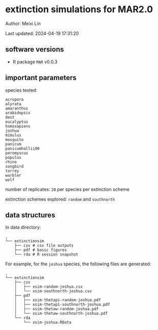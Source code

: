 # extinction simulations for MAR2.0

Author: Meixi Lin

Last updated: 2024-04-19 17:31:20

## software versions

* R package `MAR` v0.0.3

## important parameters

species tested:

```
acropora
alyrata
amaranthus
arabidopsis
dest
eucalyptus
homosapiens
joshua
mimulus
mosquito
panicum
panicumhallii90
peromyscus
populus
rhino
songbird
torrey
warbler
wolf
```

number of replicates: `20` per species per extinction scheme

extinction schemes explored: `random` and `southnorth`

## data structures

In data directory:

```
.
└── extinctionsim
    ├── csv # csv file outputs
    ├── pdf # basic figures
    └── rda # R session snapshot
```

For example, for the `joshua` species, the following files are generated:

```
.
└── extinctionsim
    ├── csv
    │   ├── xsim-random-joshua.csv
    │   └── xsim-southnorth-joshua.csv
    ├── pdf
    │   ├── xsim-thetapi-random-joshua.pdf
    │   ├── xsim-thetapi-southnorth-joshua.pdf
    │   ├── xsim-thetaw-random-joshua.pdf
    │   └── xsim-thetaw-southnorth-joshua.pdf
    └── rda
        └── xsim-joshua.RData
```
